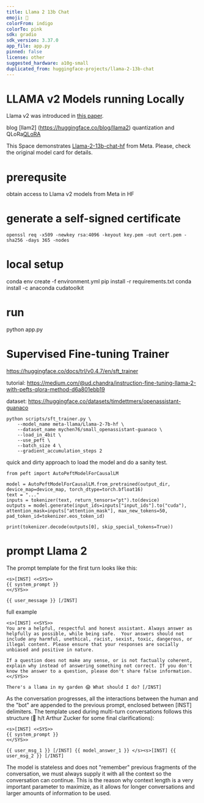```yaml
---
title: Llama 2 13b Chat
emoji: 🦙
colorFrom: indigo
colorTo: pink
sdk: gradio
sdk_version: 3.37.0
app_file: app.py
pinned: false
license: other
suggested_hardware: a10g-small
duplicated_from: huggingface-projects/llama-2-13b-chat
---
```


# LLAMA v2 Models running Locally
Llama v2 was introduced in [this paper](https://arxiv.org/abs/2307.09288).

blog [llam2] (https://huggingface.co/blog/llama2)
quantization and QLoRa[QLoRA](https://huggingface.co/blog/4bit-transformers-bitsandbytes)

This Space demonstrates [Llama-2-13b-chat-hf](meta-llama/Llama-2-13b-chat-hf) from Meta. Please, check the original model card for details.

# prerequsite 
obtain access to Llama v2 models from Meta in HF

# generate a self-signed certificate
```
openssl req -x509 -newkey rsa:4096 -keyout key.pem -out cert.pem -sha256 -days 365 -nodes
```
# local setup
conda env create -f environment.yml
pip install -r requirements.txt
conda install -c anaconda cudatoolkit

# run
python app.py

# Supervised Fine-tuning Trainer
https://huggingface.co/docs/trl/v0.4.7/en/sft_trainer

tutorial: https://medium.com/@ud.chandra/instruction-fine-tuning-llama-2-with-pefts-qlora-method-d6a801ebb19

dataset: https://huggingface.co/datasets/timdettmers/openassistant-guanaco

```
python scripts/sft_trainer.py \
    --model_name meta-llama/Llama-2-7b-hf \
    --dataset_name mychen76/small_openassistant-guanaco \
    --load_in_4bit \
    --use_peft \
    --batch_size 4 \
    --gradient_accumulation_steps 2

```
quick and dirty approach to load the model and do a sanity test.

```
from peft import AutoPeftModelForCausalLM

model = AutoPeftModelForCausalLM.from_pretrained(output_dir, device_map=device_map, torch_dtype=torch.bfloat16)
text = "..."
inputs = tokenizer(text, return_tensors="pt").to(device)
outputs = model.generate(input_ids=inputs["input_ids"].to("cuda"), attention_mask=inputs["attention_mask"], max_new_tokens=50, pad_token_id=tokenizer.eos_token_id)

print(tokenizer.decode(outputs[0], skip_special_tokens=True))
```


# prompt Llama 2

The prompt template for the first turn looks like this:
```
<s>[INST] <<SYS>>
{{ system_prompt }}
<</SYS>>

{{ user_message }} [/INST]

```
full example
```
<s>[INST] <<SYS>>
You are a helpful, respectful and honest assistant. Always answer as helpfully as possible, while being safe.  Your answers should not include any harmful, unethical, racist, sexist, toxic, dangerous, or illegal content. Please ensure that your responses are socially unbiased and positive in nature.

If a question does not make any sense, or is not factually coherent, explain why instead of answering something not correct. If you don't know the answer to a question, please don't share false information.
<</SYS>>

There's a llama in my garden 😱 What should I do? [/INST]

```

As the conversation progresses, all the interactions between the human and the "bot" are appended to the previous prompt, enclosed between [INST] delimiters. The template used during multi-turn conversations follows this structure (🎩 h/t Arthur Zucker for some final clarifications):
```
<s>[INST] <<SYS>>
{{ system_prompt }}
<</SYS>>

{{ user_msg_1 }} [/INST] {{ model_answer_1 }} </s><s>[INST] {{ user_msg_2 }} [/INST]
```

The model is stateless and does not "remember" previous fragments of the conversation, we must always supply it with all the context so the conversation can continue. This is the reason why context length is a very important parameter to maximize, as it allows for longer conversations and larger amounts of information to be used. 
